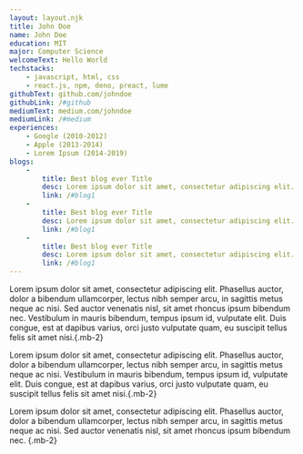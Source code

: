 ```yaml
---
layout: layout.njk
title: John Doe
name: John Doe
education: MIT
major: Computer Science
welcomeText: Hello World
techstacks: 
    - javascript, html, css
    - react.js, npm, deno, preact, lume
githubText: github.com/johndoe
githubLink: /#github
mediumText: medium.com/johndoe
mediumLink: /#medium
experiences:
    - Google (2010-2012)
    - Apple (2013-2014)
    - Lorem Ipsum (2014-2019)
blogs:
    -   
        title: Best blog ever Title
        desc: Lorem ipsum dolor sit amet, consectetur adipiscing elit. Phasellus auctor, dolor a bibendum ullamcorper, lectus nibh semper arcu, in sagittis metus neque ac nisi. Sed auctor venenatis nisl, sit amet rhoncus ipsum bibendum nec. Vestibulum in mauris bibendum, tempus ipsum id, vulputate elit. Duis congue, est at dapibus varius, orci justo vulputate quam, eu suscipit tellus felis sit amet nisi.
        link: /#blog1
    -   
        title: Best blog ever Title
        desc: Lorem ipsum dolor sit amet, consectetur adipiscing elit. Phasellus auctor, dolor a bibendum ullamcorper, lectus nibh semper arcu, in sagittis metus neque ac nisi. Sed auctor venenatis nisl, sit amet rhoncus ipsum bibendum nec. Vestibulum in mauris bibendum, tempus ipsum id, vulputate elit. Duis congue, est at dapibus varius, orci justo vulputate quam, eu suscipit tellus felis sit amet nisi.
        link: /#blog1
    -   
        title: Best blog ever Title
        desc: Lorem ipsum dolor sit amet, consectetur adipiscing elit. Phasellus auctor, dolor a bibendum ullamcorper, lectus nibh semper arcu, in sagittis metus neque ac nisi. Sed auctor venenatis nisl, sit amet rhoncus ipsum bibendum nec. Vestibulum in mauris bibendum, tempus ipsum id, vulputate elit. Duis congue, est at dapibus varius, orci justo vulputate quam, eu suscipit tellus felis sit amet nisi.
        link: /#blog1
---
```


Lorem ipsum dolor sit amet, consectetur adipiscing elit. Phasellus auctor, dolor a bibendum ullamcorper, lectus nibh semper arcu, in sagittis metus neque ac nisi. Sed auctor venenatis nisl, sit amet rhoncus ipsum bibendum nec. Vestibulum in mauris bibendum, tempus ipsum id, vulputate elit. Duis congue, est at dapibus varius, orci justo vulputate quam, eu suscipit tellus felis sit amet nisi.{.mb-2}

Lorem ipsum dolor sit amet, consectetur adipiscing elit. Phasellus auctor, dolor a bibendum ullamcorper, lectus nibh semper arcu, in sagittis metus neque ac nisi. Vestibulum in mauris bibendum, tempus ipsum id, vulputate elit. Duis congue, est at dapibus varius, orci justo vulputate quam, eu suscipit tellus felis sit amet nisi.{.mb-2}

Lorem ipsum dolor sit amet, consectetur adipiscing elit. Phasellus auctor, dolor a bibendum ullamcorper, lectus nibh semper arcu, in sagittis metus neque ac nisi. Sed auctor venenatis nisl, sit amet rhoncus ipsum bibendum nec. {.mb-2}
